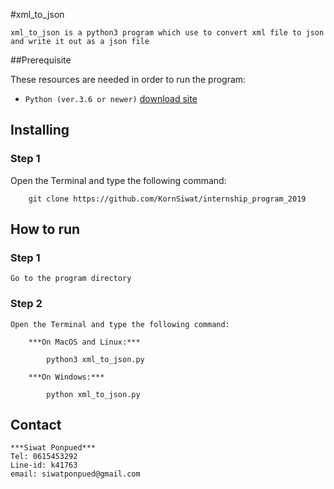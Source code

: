 #xml_to_json 

    xml_to_json is a python3 program which use to convert xml file to json and write it out as a json file

##Prerequisite

These resources are needed in order to run the program:

- `Python (ver.3.6 or newer)` [download site](https://www.python.org/downloads/)

## Installing

### Step 1

Open the Terminal and type the following command:

        git clone https://github.com/KornSiwat/internship_program_2019

## How to run

### Step 1

    Go to the program directory

### Step 2

    Open the Terminal and type the following command:

        ***On MacOS and Linux:***

            python3 xml_to_json.py

        ***On Windows:***

            python xml_to_json.py

## Contact

    ***Siwat Ponpued***
    Tel: 0615453292
    Line-id: k41763
    email: siwatponpued@gmail.com

    


